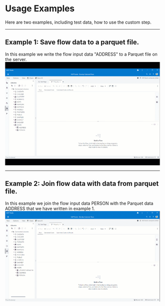 # Usage Examples

Here are two examples, including test data, how to use the custom step.

---

## Example 1: Save flow data to a parquet file.

In this example we write the flow input data "ADDRESS" to a Parquet file on the server.
![Save flow data to a parquet file](../img/DuckDB_parquet.gif)

---

## Example 2: Join flow data with data from parquet file.

In this example we join the flow input data PERSON with the Parquet data ADDRESS that we have written in example 1.
![Save flow data to a parquet file](../img/DuckDB_join.gif)

